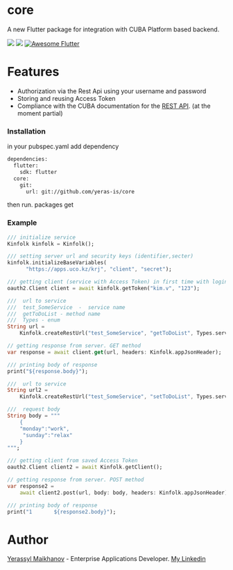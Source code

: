 # core

A new Flutter package for integration with CUBA Platform based backend.

<a href="https://github.com/yeras-is/core/blob/master/LICENSE"><img src="https://img.shields.io/badge/license-APACHE2.0-blue.svg?longCache=true&style=flat-square"></a>
   <a href="https://flutter.dev"><img src="https://img.shields.io/badge/Built%20for-Flutter-blue.svg?longCache=true&style=flat-square"></a>
  <a href="https://github.com/Solido/awesome-flutter">
   <img alt="Awesome Flutter" src="https://img.shields.io/badge/Awesome-Flutter-blue.svg?longCache=true&style=flat-square" />
</a>

# Features
  - Authorization via the Rest Api using your username and password
  - Storing and reusing Access Token
  - Compliance with the CUBA documentation for the [REST API](https://doc.cuba-platform.com/restapi-7.2/). (at the moment partial)

### Installation

in your pubspec.yaml add dependency

```sh
dependencies:
  flutter:
    sdk: flutter
  core:
    git:
      url: git://github.com/yeras-is/core
```
then run.  packages get

### Example 

```dart
/// initialize service
Kinfolk kinfolk = Kinfolk();

/// setting server url and security keys (identifier,secter)
kinfolk.initializeBaseVariables(
      "https://apps.uco.kz/krj", "client", "secret");

/// getting client (service with Access Token) in first time with login,password
oauth2.Client client = await kinfolk.getToken("kim.v", "123");

///  url to service 
///  test_SomeService  -  service name 
///  getToDoList - method name
///  Types - enum
String url =
    Kinfolk.createRestUrl("test_SomeService", "getToDoList", Types.services);

// getting response from server. GET method
var response = await client.get(url, headers: Kinfolk.appJsonHeader);

/// printing body of response
print("${response.body}");

///  url to service 
String url2 =
    Kinfolk.createRestUrl("test_SomeService", "setToDoList", Types.services);

///  request body 
String body = """
    {
    "monday":"work",
     "sunday":"relax"
    }
""";

/// getting client from saved Access Token
oauth2.Client client2 = await Kinfolk.getClient();

// getting response from server. POST method
var response2 =
    await client2.post(url, body: body, headers: Kinfolk.appJsonHeader);

/// printing body of response
print("1       ${response2.body}");

```


# Author
[Yerassyl Maikhanov](https://yeras-is.github.io/) - Enterprise Applications Developer. [My Linkedin](https://www.linkedin.com/in/yerassyl-maikhanov-52558b185/)

